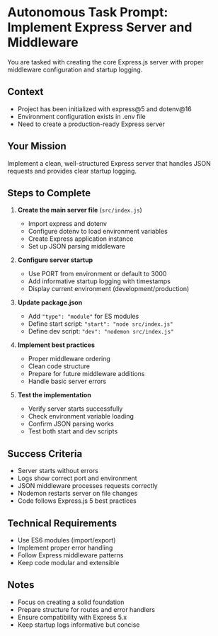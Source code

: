 # Autonomous Task Prompt: Implement Express Server and Middleware

You are tasked with creating the core Express.js server with proper middleware configuration and startup logging.

## Context
- Project has been initialized with express@5 and dotenv@16
- Environment configuration exists in .env file
- Need to create a production-ready Express server

## Your Mission
Implement a clean, well-structured Express server that handles JSON requests and provides clear startup logging.

## Steps to Complete

1. **Create the main server file** (`src/index.js`)
   - Import express and dotenv
   - Configure dotenv to load environment variables
   - Create Express application instance
   - Set up JSON parsing middleware

2. **Configure server startup**
   - Use PORT from environment or default to 3000
   - Add informative startup logging with timestamps
   - Display current environment (development/production)

3. **Update package.json**
   - Add `"type": "module"` for ES modules
   - Define start script: `"start": "node src/index.js"`
   - Define dev script: `"dev": "nodemon src/index.js"`

4. **Implement best practices**
   - Proper middleware ordering
   - Clean code structure
   - Prepare for future middleware additions
   - Handle basic server errors

5. **Test the implementation**
   - Verify server starts successfully
   - Check environment variable loading
   - Confirm JSON parsing works
   - Test both start and dev scripts

## Success Criteria
- Server starts without errors
- Logs show correct port and environment
- JSON middleware processes requests correctly
- Nodemon restarts server on file changes
- Code follows Express.js 5 best practices

## Technical Requirements
- Use ES6 modules (import/export)
- Implement proper error handling
- Follow Express middleware patterns
- Keep code modular and extensible

## Notes
- Focus on creating a solid foundation
- Prepare structure for routes and error handlers
- Ensure compatibility with Express 5.x
- Keep startup logs informative but concise